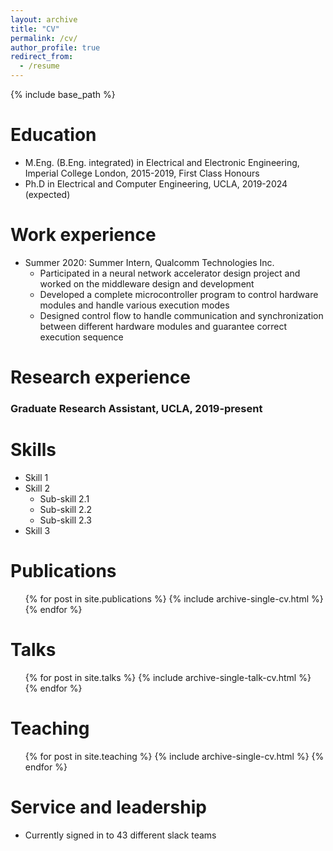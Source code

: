 ```yaml
---
layout: archive
title: "CV"
permalink: /cv/
author_profile: true
redirect_from:
  - /resume
---
```


{% include base_path %}

Education
======
* M.Eng. (B.Eng. integrated) in Electrical and Electronic Engineering, Imperial College London, 2015-2019, First Class Honours
* Ph.D in Electrical and Computer Engineering, UCLA, 2019-2024 (expected)

Work experience
======
* Summer 2020: Summer Intern, Qualcomm Technologies Inc.
  * Participated in a neural network accelerator design project and worked on the middleware design and development
  * Developed a complete microcontroller program to control hardware modules and handle various execution modes
  * Designed control flow to handle communication and synchronization between different hardware modules and guarantee correct execution sequence


Research experience
======
### Graduate Research Assistant, UCLA, 2019-present
  
Skills
======
* Skill 1
* Skill 2
  * Sub-skill 2.1
  * Sub-skill 2.2
  * Sub-skill 2.3
* Skill 3

Publications
======
  <ul>{% for post in site.publications %}
    {% include archive-single-cv.html %}
  {% endfor %}</ul>
  
Talks
======
  <ul>{% for post in site.talks %}
    {% include archive-single-talk-cv.html %}
  {% endfor %}</ul>
  
Teaching
======
  <ul>{% for post in site.teaching %}
    {% include archive-single-cv.html %}
  {% endfor %}</ul>
  
Service and leadership
======
* Currently signed in to 43 different slack teams
